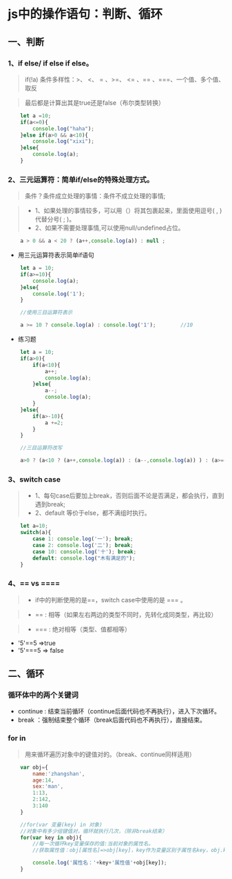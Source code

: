 # js中的操作语句：判断、循环
## 一、判断
### 1、if else/ if else if  else。
> if(!a) 条件多样性：>、 <、 = 、>=、 <= 、== 、===、一个值、多个值、取反

> 最后都是计算出其是true还是false（布尔类型转换）

```javascript
    let a =10;
    if(a<=0){
        console.log("haha");
    }else if(a>0 && a<10){
        console.log("xixi");
    }else{
        console.log(a);
    }
```
### 2、三元运算符：简单if/else的特殊处理方式。
> 条件？条件成立处理的事情：条件不成立处理的事情;

> - 1、如果处理的事情较多，可以用（）将其包裹起来，里面使用逗号( , )代替分号( ; )。
> - 2、如果不需要处理事情,可以使用null/undefined占位。
```javascript
    a > 0 && a < 20 ? (a++,console.log(a)) : null ;
```
- 用三元运算符表示简单if语句
```javascript
    let a = 10;
    if(a>=10){
        console.log(a);
    }else{
        console.log('1');
    }

    //使用三目运算符表示

    a >= 10 ? console.log(a) : console.log('1');        //10
```
- 练习题
```javascript
    let a = 10;
    if(a>0){
        if(a<10){
            a++;
            console.log(a);
        }else{
            a--;
            console.log(a);
        }
    }else{
        if(a>-10){
            a +=2;
        }
    }

    //三目运算符改写

    a>0 ? (a<10 ? (a++,console.log(a)) : (a--,console.log(a)) ) : (a>=-10 ? a+=2 : null );
```

### 3、switch case
> - 1、每句case后要加上break，否则后面不论是否满足，都会执行，直到遇到break;
> - 2、default 等价于else，都不满组时执行。
```javascript
    let a=10;
    switch(a){
        case 1: console.log('一'); break;
        case 2: console.log('二'); break;
        case 10: console.log('十'); break;
        default: console.log("木有满足的");
    }
```
### 4、== vs ====
> - if中的判断使用的是==，switch case中使用的是 === 。

> - == : 相等（如果左右两边的类型不同时，先转化成同类型，再比较）

> - === : 绝对相等（类型、值都相等）
  - '5'==5 =>true
  - '5'===5 => false

## 二、循环


### 循环体中的两个关键词
- continue : 结束当前循环（continue后面代码也不再执行），进入下次循环。
- break ：强制结束整个循环（break后面代码也不再执行），直接结束。

### for in
> 用来循环遍历对象中的键值对的。（break、continue同样适用）
```javascript
    var obj={
        name:'zhangshan',
        age:14,
        sex:'man',
        1:13,
        2:142,
        3:140
    }

    //for(var 变量(key) in 对象)
    //对象中有多少组键值对，循环就执行几次，（除非break结束）
    for(var key in obj){
        //每一次循环key变量保存的值:当前对象的属性名。
        //获取属性值：obj[属性名]=>obj[key]，key作为变量区别于属性名key，obj.key/obj['key']

        console.log('属性名：'+key+'属性值'+obj[key]);
    }
```